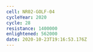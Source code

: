 ```yaml
---
cell: NR02-GOLF-04
cycleYear: 2020
cycle: 28
resistance: 1400000
enlightened: 562000
date: 2020-10-23T19:16:53.176Z
---
```

